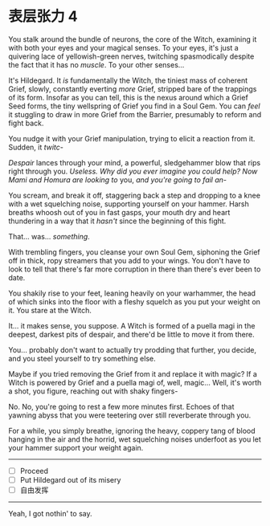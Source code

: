 # 表层张力 4

You stalk around the bundle of neurons, the core of the Witch, examining it with both your eyes and your magical senses. To your eyes, it's just a quivering lace of yellowish-green nerves, twitching spasmodically despite the fact that it has no *muscle*. To your other senses...

It's Hildegard. It *is* fundamentally the Witch, the tiniest mass of coherent Grief, slowly, constantly everting *more* Grief, stripped bare of the trappings of its form. Insofar as you can tell, this is the nexus around which a Grief Seed forms, the tiny wellspring of Grief you find in a Soul Gem. You can *feel* it stuggling to draw in more Grief from the Barrier, presumably to reform and fight back.

You nudge it with your Grief manipulation, trying to elicit a reaction from it. Sudden, it *twitc-*

*Despair* lances through your mind, a powerful, sledgehammer blow that rips right through you. *Useless. Why did you ever imagine you could help? Now Mami and Homura are looking to* you, *and you're going to fail an-*

You scream, and break it off, staggering back a step and dropping to a knee with a wet squelching noise, supporting yourself on your hammer. Harsh breaths whoosh out of you in fast gasps, your mouth dry and heart thundering in a way that it *hasn't* since the beginning of this fight.

That... was... *something*.

With trembling fingers, you cleanse your own Soul Gem, siphoning the Grief off in thick, ropy streamers that you add to your wings. You don't have to look to tell that there's far more corruption in there than there's ever been to date.

You shakily rise to your feet, leaning heavily on your warhammer, the head of which sinks into the floor with a fleshy squelch as you put your weight on it. You stare at the Witch.

It... it makes sense, you suppose. A Witch is formed of a puella magi in the deepest, darkest pits of despair, and there'd be little to move it from there.

You... probably don't want to actually try prodding that further, you decide, and you steel yourself to try something else.

Maybe if you tried removing the Grief from it and replace it with magic? If a Witch is powered by Grief and a puella magi of, well, magic... Well, it's worth a shot, you figure, reaching out with shaky fingers-

No. No, you're going to rest a few more minutes first. Echoes of that yawning abyss that you were teetering over still reverberate through you.

For a while, you simply breathe, ignoring the heavy, coppery tang of blood hanging in the air and the horrid, wet squelching noises underfoot as you let your hammer support your weight again.

---

- [ ] Proceed
- [ ] Put Hildegard out of its misery
- [ ] 自由发挥

---

Yeah, I got nothin' to say.
